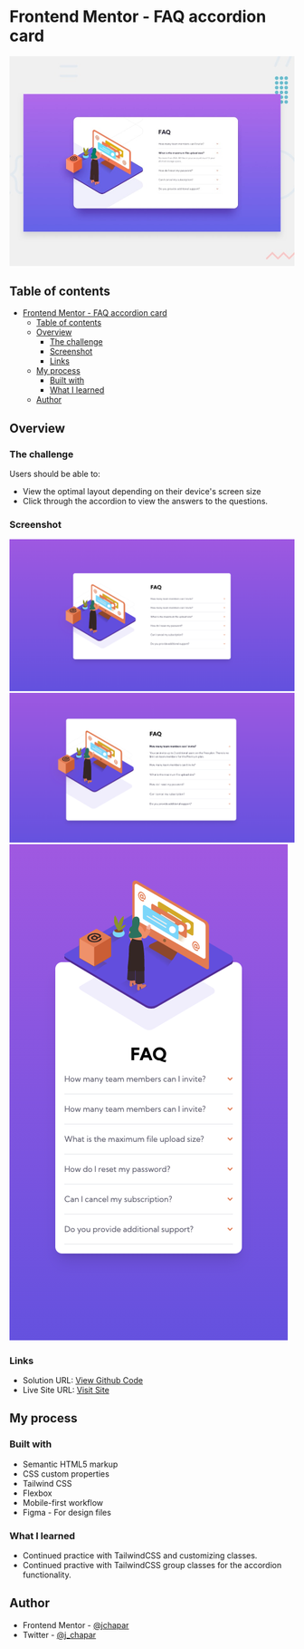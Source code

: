 # Frontend Mentor - FAQ accordion card

![Design preview for the FAQ accordion card coding challenge](./design/desktop-preview.jpg)

## Table of contents

- [Frontend Mentor - FAQ accordion card](#frontend-mentor---faq-accordion-card)
  - [Table of contents](#table-of-contents)
  - [Overview](#overview)
    - [The challenge](#the-challenge)
    - [Screenshot](#screenshot)
    - [Links](#links)
  - [My process](#my-process)
    - [Built with](#built-with)
    - [What I learned](#what-i-learned)
  - [Author](#author)

## Overview

### The challenge

Users should be able to:

- View the optimal layout depending on their device's screen size
- Click through the accordion to view the answers to the questions.

### Screenshot

![](./desktop.png)
![](./active.png)
![](./mobile.png)

### Links

- Solution URL: [View Github Code](https://github.com/jchapar/FAQ_accordion_FEM)
- Live Site URL: [Visit Site](https://jchapar.github.io/FAQ_accordion_FEM/)

## My process

### Built with

- Semantic HTML5 markup
- CSS custom properties
- Tailwind CSS
- Flexbox
- Mobile-first workflow
- Figma - For design files

### What I learned

- Continued practice with TailwindCSS and customizing classes.
- Continued practive with TailwindCSS group classes for the accordion functionality.

## Author

- Frontend Mentor - [@jchapar](https://www.frontendmentor.io/profile/jchapar)
- Twitter - [@j_chapar](https://www.twitter.com/j_chapar)
